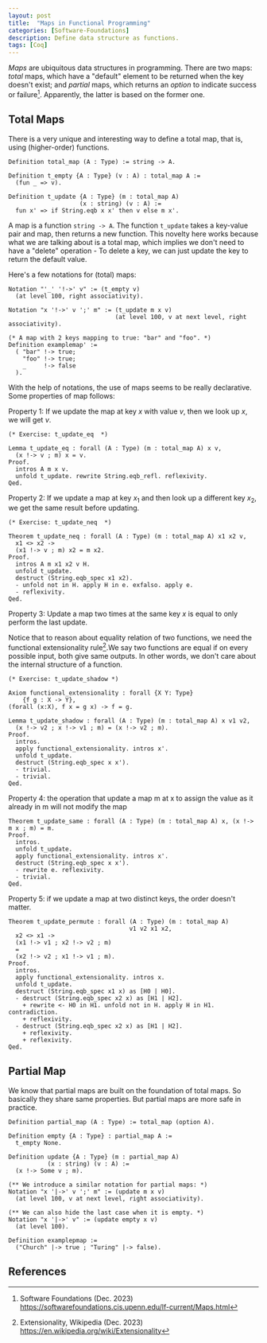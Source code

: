 ```yaml
---
layout: post
title:  "Maps in Functional Programming"
categories: [Software-Foundations]
description: Define data structure as functions.
tags: [Coq]
---
```


*Maps* are ubiquitous data structures in programming. There are two maps: *total* maps, which have a "default" element to be returned when the key doesn't exist; and *partial* maps, which returns an *option* to indicate success or failure[^0]. Apparently, the latter is based on the former one.

## Total Maps
There is a very unique and interesting way to define a total map, that is, using (higher-order) functions.

```coq
Definition total_map (A : Type) := string -> A.

Definition t_empty {A : Type} (v : A) : total_map A :=
  (fun _ => v).

Definition t_update {A : Type} (m : total_map A)
                    (x : string) (v : A) :=
  fun x' => if String.eqb x x' then v else m x'.
```

A map is a function `string -> A`. The function `t_update` takes a key-value pair and map, then returns a new function. This novelty here works because what we are talking about is a total map, which implies we don't need to have a "delete" operation - To delete a key, we can just update the key to return the default value.

Here's a few notations for (total) maps:

```coq
Notation "'_' '!->' v" := (t_empty v)
  (at level 100, right associativity).

Notation "x '!->' v ';' m" := (t_update m x v)
                              (at level 100, v at next level, right associativity).

(* A map with 2 keys mapping to true: "bar" and "foo". *) 
Definition examplemap' :=
  ( "bar" !-> true;
    "foo" !-> true;
    _     !-> false
  ).
```

With the help of notations, the use of maps seems to be really declarative. Some properties of map follows:

Property 1: If we update the map at key $x$ with value $v$, then we look up $x$, we will get $v$.

```coq
(* Exercise: t_update_eq  *)

Lemma t_update_eq : forall (A : Type) (m : total_map A) x v,
  (x !-> v ; m) x = v.
Proof.
  intros A m x v.
  unfold t_update. rewrite String.eqb_refl. reflexivity.
Qed.
```

Property 2: If we update a map at key $x_1$ and then look up a different key $x_2$, we get the same result before updating.

```coq
(* Exercise: t_update_neq  *)

Theorem t_update_neq : forall (A : Type) (m : total_map A) x1 x2 v,
  x1 <> x2 ->
  (x1 !-> v ; m) x2 = m x2.
Proof.
  intros A m x1 x2 v H.
  unfold t_update.
  destruct (String.eqb_spec x1 x2).
  - unfold not in H. apply H in e. exfalso. apply e.
  - reflexivity.
Qed.  
```

Property 3: Update a map two times at the same key $x$ is equal to only perform the last update.

Notice that to reason about equality relation of two functions, we need the functional extensionality rule[^1].We say two functions are equal if on every possible input, both give same outputs. In other words, we don't care about the internal structure of a function.

```coq
(* Exercise: t_update_shadow *)

Axiom functional_extensionality : forall {X Y: Type}
    {f g : X -> Y},
(forall (x:X), f x = g x) -> f = g.

Lemma t_update_shadow : forall (A : Type) (m : total_map A) x v1 v2,
  (x !-> v2 ; x !-> v1 ; m) = (x !-> v2 ; m).
Proof.
  intros.
  apply functional_extensionality. intros x'.
  unfold t_update.
  destruct (String.eqb_spec x x').
  - trivial.
  - trivial.
Qed.  
```

Property 4: the operation that update a map m at x to assign the value as it already in m will not modify the map 

```coq
Theorem t_update_same : forall (A : Type) (m : total_map A) x, (x !-> m x ; m) = m.
Proof.
  intros.
  unfold t_update.
  apply functional_extensionality. intros x'.
  destruct (String.eqb_spec x x').
  - rewrite e. reflexivity.
  - trivial.
Qed. 
```

Property 5: if we update a map at two distinct keys, the order doesn't matter.

```coq
Theorem t_update_permute : forall (A : Type) (m : total_map A)
                                  v1 v2 x1 x2,
  x2 <> x1 ->
  (x1 !-> v1 ; x2 !-> v2 ; m)
  =
  (x2 !-> v2 ; x1 !-> v1 ; m).
Proof.
  intros.
  apply functional_extensionality. intros x.
  unfold t_update.
  destruct (String.eqb_spec x1 x) as [H0 | H0].
  - destruct (String.eqb_spec x2 x) as [H1 | H2].
    + rewrite <- H0 in H1. unfold not in H. apply H in H1. contradiction.
    + reflexivity.
  - destruct (String.eqb_spec x2 x) as [H1 | H2].
    + reflexivity.
    + reflexivity.
Qed.
```

## Partial Map

We know that partial maps are built on the foundation of total maps. So basically they share same properties. But partial maps are more safe in practice.

```coq
Definition partial_map (A : Type) := total_map (option A).

Definition empty {A : Type} : partial_map A :=
  t_empty None.

Definition update {A : Type} (m : partial_map A)
           (x : string) (v : A) :=
  (x !-> Some v ; m).

(** We introduce a similar notation for partial maps: *)
Notation "x '|->' v ';' m" := (update m x v)
  (at level 100, v at next level, right associativity).

(** We can also hide the last case when it is empty. *)
Notation "x '|->' v" := (update empty x v)
  (at level 100).

Definition examplepmap :=
  ("Church" |-> true ; "Turing" |-> false).
```

## References

[^0]: Software Foundations (Dec. 2023) https://softwarefoundations.cis.upenn.edu/lf-current/Maps.html
[^1]: Extensionality, Wikipedia (Dec. 2023) https://en.wikipedia.org/wiki/Extensionality